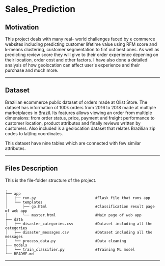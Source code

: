 # Sales_Prediction

## Motivation
This project deals with many real- world challenges faced by e commerce websites including predicting customer lifetime value using RFM score and k-means clustering, customer segmentation to finf out best ones. As well as predicting review score they will give to their order experience depening on their location, order cost and other factors. I have also done a detailed analysis of how geolocation can affect user's experience and their purchase and much more.

---

## Dataset
Brazilian ecommerce public dataset of orders made at Olist Store. The dataset has information of 100k orders from 2016 to 2018 made at multiple marketplaces in Brazil. Its features allows viewing an order from multiple dimensions: from order status, price, payment and freight performance to customer location, product attributes and finally reviews written by customers. Also included is a geolocation dataset that relates Brazilian zip codes to lat/lng coordinates.

This dataset have nine tables which are connected with few similar attributes. 

---

## Files Description
This is the file-folder structure of the project.

```
.
├── app     
│   ├── run.py                           #Flask file that runs app
│   └── templates   
│       ├── go.html                      #Classification result page of web app
│       └── master.html                  #Main page of web app    
├── data                   
│   ├── disaster_categories.csv          #Dataset including all the categories  
│   ├── disaster_messages.csv            #Dataset including all the messages
│   └── process_data.py                  #Data cleaning
├── models
│   └── train_classifier.py              #Training ML model           
└── README.md
```
---

